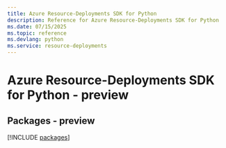 ```yaml
---
title: Azure Resource-Deployments SDK for Python
description: Reference for Azure Resource-Deployments SDK for Python
ms.date: 07/15/2025
ms.topic: reference
ms.devlang: python
ms.service: resource-deployments
---
```

# Azure Resource-Deployments SDK for Python - preview
## Packages - preview
[!INCLUDE [packages](resource-deployments-index.md)]